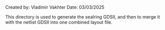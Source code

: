 Created by: Vladimir Vakhter
Date: 03/03/2025

This directory is used to generate the sealring GDSII, and then to merge it with the netlist GDSII into one combined layout file.
